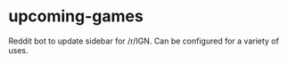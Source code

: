 # upcoming-games

Reddit bot to update sidebar for /r/IGN. Can be configured for a variety of uses.
